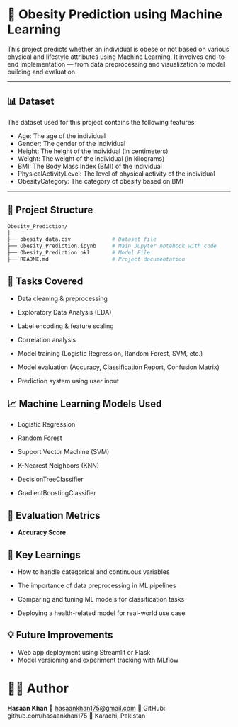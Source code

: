 # 🧠 Obesity Prediction using Machine Learning

This project predicts whether an individual is obese or not based on various physical and lifestyle attributes using Machine Learning. It involves end-to-end implementation — from data preprocessing and visualization to model building and evaluation.

---

## 📊 Dataset

The dataset used for this project contains the following features:
- Age:	The age of the individual
- Gender:	The gender of the individual
- Height:	The height of the individual (in centimeters)
- Weight:	The weight of the individual (in kilograms)
- BMI:	The Body Mass Index (BMI) of the individual
- PhysicalActivityLevel:	The level of physical activity of the individual
- ObesityCategory:	The category of obesity based on BMI

---

## 🚀 Project Structure

```bash
Obesity_Prediction/
│
├── obesity_data.csv             # Dataset file
├── Obesity_Prediction.ipynb     # Main Jupyter notebook with code
├── Obesity_Prediction.pkl       # Model File
├── README.md                    # Project documentation
```
## 📌 Tasks Covered
- Data cleaning & preprocessing

- Exploratory Data Analysis (EDA)

- Label encoding & feature scaling

- Correlation analysis

- Model training (Logistic Regression, Random Forest, SVM, etc.)

- Model evaluation (Accuracy, Classification Report, Confusion Matrix)

- Prediction system using user input

## 📈 Machine Learning Models Used
- Logistic Regression

- Random Forest

- Support Vector Machine (SVM)

- K-Nearest Neighbors (KNN)

- DecisionTreeClassifier

- GradientBoostingClassifier


## 🧪 Evaluation Metrics
- **Accuracy Score**

## 🧠 Key Learnings
- How to handle categorical and continuous variables

- The importance of data preprocessing in ML pipelines

- Comparing and tuning ML models for classification tasks

- Deploying a health-related model for real-world use case

## 💡 Future Improvements
- Web app deployment using Streamlit or Flask
- Model versioning and experiment tracking with MLflow



# **🧑‍💻 Author**
**Hasaan Khan**
📧 hasaankhan175@gmail.com
🔗 GitHub: github.com/hasaankhan175
📍 Karachi, Pakistan
